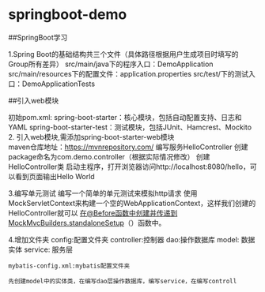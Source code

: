 # springboot-demo
##SpringBoot学习

1.Spring Boot的基础结构共三个文件（具体路径根据用户生成项目时填写的Group所有差异）
    src/main/java下的程序入口：DemoApplication
    src/main/resources下的配置文件：application.properties
    src/test/下的测试入口：DemoApplicationTests

##引入web模块

初始pom.xml:
    spring-boot-starter：核心模块，包括自动配置支持、日志和YAML
    spring-boot-starter-test：测试模块，包括JUnit、Hamcrest、Mockito
2. 引入web模块,需添加spring-boot-starter-web模块    
    maven仓库地址：https://mvnrepository.com/
    编写服务HelloController
    创建package命名为com.demo.controller（根据实际情况修改）
    创建HelloController类
    启动主程序，打开浏览器访问http://localhost:8080/hello，可以看到页面输出Hello World
  
3.编写单元测试
  编写一个简单的单元测试来模拟http请求
  使用MockServletContext来构建一个空的WebApplicationContext，这样我们创建的HelloController就可以
  在@Before函数中创建并传递到MockMvcBuilders.standaloneSetup（）函数中。
  
4.增加文件夹
    config:配置文件夹
    controller:控制器
    dao:操作数据库
    model: 数据实体
    service: 服务层
    
    mybatis-config.xml:mybatis配置文件夹
    
    先创建model中的实体类，在编写dao层操作数据库，编写service，在编写controll